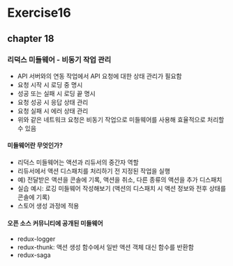 # Exercise16

## chapter 18

### 리덕스 미들웨어 - 비동기 작업 관리

- API 서버와의 연동 작업에서 API 요청에 대한 상태 관리가 필요함
- 요청 시작 시 로딩 중 명시
- 성공 또는 실패 시 로딩 끝 명시
- 요청 성공 시 응답 상태 관리
- 요청 실패 시 에러 상태 관리
- 위와 같은 네트워크 요청은 비동기 작업으로 미들웨어를 사용해 효율적으로 처리할 수 있음

#### 미들웨어란 무엇인가?

- 리덕스 미들웨어는 액션과 리듀서의 중간자 역할
- 리듀서에서 액션 디스패치를 처리하기 전 지정된 작업을 실행
- 예) 전달받은 액션을 콘솔에 기록, 액션을 취소, 다른 종류의 액션을 추가 디스패치
- 실습 예시: 로깅 미들웨어 작성해보기 (액션의 디스패치 시 액션 정보와 전후 상태를 콘솔에 기록)
- 스토어 생성 과정에 적용

#### 오픈 소스 커뮤니티에 공개된 미들웨어

- redux-logger
- redux-thunk: 액션 생성 함수에서 일반 액션 객체 대신 함수를 반환함
- redux-saga
